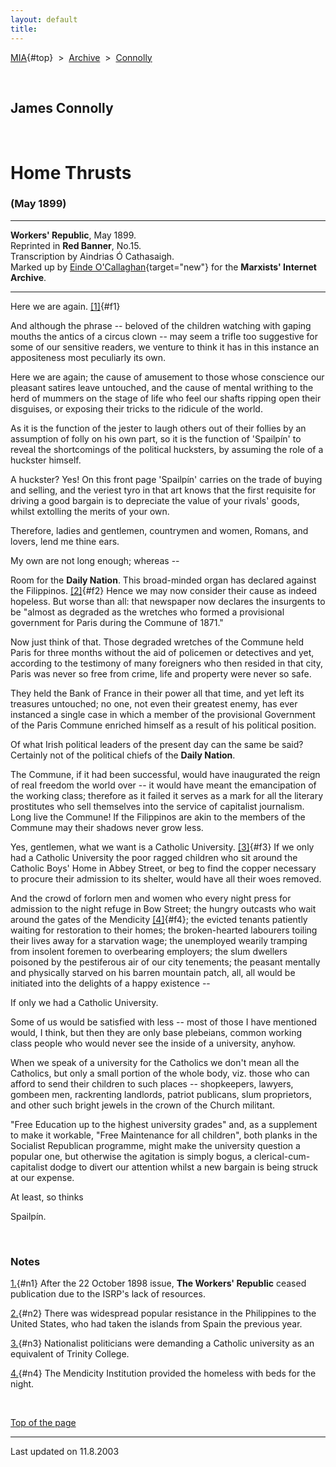 ```yaml
---
layout: default
title: 
---
```

[MIA](../../../../index.htm){#top}  \> 
[Archive](../../../index.htm)  \>  [Connolly](../../index.htm)

 

## James Connolly

 

# Home Thrusts

### (May 1899)

------------------------------------------------------------------------

**Workers' Republic**, May 1899.\
Reprinted in **Red Banner**, No.15.\
Transcription by Aindrias Ó Cathasaigh.\
Marked up by [Einde
O'Callaghan](../../../../admin/volunteers/biographies/eocallaghan.htm){target="new"}
for the **Marxists' Internet Archive**.

------------------------------------------------------------------------

Here we are again. [\[1\]](#n1){#f1}

And although the phrase -- beloved of the children watching with gaping
mouths the antics of a circus clown -- may seem a trifle too suggestive
for some of our sensitive readers, we venture to think it has in this
instance an appositeness most peculiarly its own.

Here we are again; the cause of amusement to those whose conscience our
pleasant satires leave untouched, and the cause of mental writhing to
the herd of mummers on the stage of life who feel our shafts ripping
open their disguises, or exposing their tricks to the ridicule of the
world.

As it is the function of the jester to laugh others out of their follies
by an assumption of folly on his own part, so it is the function of
'Spailpín' to reveal the shortcomings of the political hucksters, by
assuming the role of a huckster himself.

A huckster? Yes! On this front page 'Spailpín' carries on the trade of
buying and selling, and the veriest tyro in that art knows that the
first requisite for driving a good bargain is to depreciate the value of
your rivals' goods, whilst extolling the merits of your own.

Therefore, ladies and gentlemen, countrymen and women, Romans, and
lovers, lend me thine ears.

My own are not long enough; whereas --

Room for the **Daily Nation**. This broad-minded organ has declared
against the Filippinos. [\[2\]](#n2){#f2} Hence we may now consider
their cause as indeed hopeless. But worse than all: that newspaper now
declares the insurgents to be "almost as degraded as the wretches who
formed a provisional government for Paris during the Commune of 1871."

Now just think of that. Those degraded wretches of the Commune held
Paris for three months without the aid of policemen or detectives and
yet, according to the testimony of many foreigners who then resided in
that city, Paris was never so free from crime, life and property were
never so safe.

They held the Bank of France in their power all that time, and yet left
its treasures untouched; no one, not even their greatest enemy, has ever
instanced a single case in which a member of the provisional Government
of the Paris Commune enriched himself as a result of his political
position.

Of what Irish political leaders of the present day can the same be said?
Certainly not of the political chiefs of the **Daily Nation**.

The Commune, if it had been successful, would have inaugurated the reign
of real freedom the world over -- it would have meant the emancipation
of the working class; therefore as it failed it serves as a mark for all
the literary prostitutes who sell themselves into the service of
capitalist journalism. Long live the Commune! If the Filippinos are akin
to the members of the Commune may their shadows never grow less.

Yes, gentlemen, what we want is a Catholic University. [\[3\]](#n3){#f3}
If we only had a Catholic University the poor ragged children who sit
around the Catholic Boys' Home in Abbey Street, or beg to find the
copper necessary to procure their admission to its shelter, would have
all their woes removed.

And the crowd of forlorn men and women who every night press for
admission to the night refuge in Bow Street; the hungry outcasts who
wait around the gates of the Mendicity [\[4\]](#n4){#f4}; the evicted
tenants patiently waiting for restoration to their homes; the
broken-hearted labourers toiling their lives away for a starvation wage;
the unemployed wearily tramping from insolent foremen to overbearing
employers; the slum dwellers poisoned by the pestiferous air of our city
tenements; the peasant mentally and physically starved on his barren
mountain patch, all, all would be initiated into the delights of a happy
existence --

If only we had a Catholic University.

Some of us would be satisfied with less -- most of those I have
mentioned would, I think, but then they are only base plebeians, common
working class people who would never see the inside of a university,
anyhow.

When we speak of a university for the Catholics we don't mean all the
Catholics, but only a small portion of the whole body, viz. those who
can afford to send their children to such places -- shopkeepers,
lawyers, gombeen men, rackrenting landlords, patriot publicans, slum
proprietors, and other such bright jewels in the crown of the Church
militant.

"Free Education up to the highest university grades" and, as a
supplement to make it workable, "Free Maintenance for all children",
both planks in the Socialist Republican programme, might make the
university question a popular one, but otherwise the agitation is simply
bogus, a clerical-cum-capitalist dodge to divert our attention whilst a
new bargain is being struck at our expense.

At least, so thinks

Spailpín.

 

### Notes

[1.](#f1){#n1} After the 22 October 1898 issue, **The Workers'
Republic** ceased publication due to the ISRP's lack of resources.

[2.](#f2){#n2} There was widespread popular resistance in the
Philippines to the United States, who had taken the islands from Spain
the previous year.

[3.](#f3){#n3} Nationalist politicians were demanding a Catholic
university as an equivalent of Trinity College.

[4.](#f4){#n4} The Mendicity Institution provided the homeless with beds
for the night.

 

[Top of the page](#top)

------------------------------------------------------------------------

Last updated on 11.8.2003
